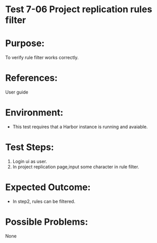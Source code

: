 Test 7-06 Project replication rules filter
=======

# Purpose:

To verify rule filter works correctly.  

# References:
User guide

# Environment:
* This test requires that a Harbor instance is running and avaiable.  

# Test Steps:

1. Login ui as user.
2. In project replication page,input some character in rule filter.

# Expected Outcome:

* In step2, rules can be filtered.

# Possible Problems:
None

